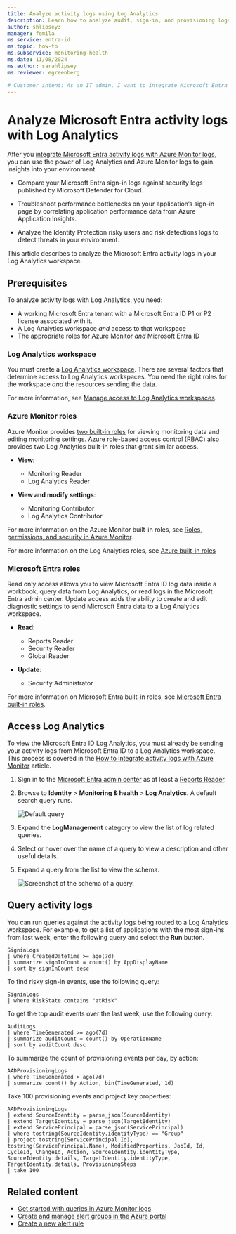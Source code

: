 ```yaml
---
title: Analyze activity logs using Log Analytics
description: Learn how to analyze audit, sign-in, and provisioning logs Microsoft Entra ID using Log Analytics queries.
author: shlipsey3
manager: femila
ms.service: entra-id
ms.topic: how-to
ms.subservice: monitoring-health
ms.date: 11/08/2024
ms.author: sarahlipsey
ms.reviewer: egreenberg

# Customer intent: As an IT admin, I want to integrate Microsoft Entra activity logs with Azure Monitor logs so that I can analyze the logs with Log Analytics.
---
```


# Analyze Microsoft Entra activity logs with Log Analytics

After you [integrate Microsoft Entra activity logs with Azure Monitor logs](./howto-integrate-activity-logs-with-azure-monitor-logs.yml), you can use the power of Log Analytics and Azure Monitor logs to gain insights into your environment.

* Compare your Microsoft Entra sign-in logs against security logs published by Microsoft Defender for Cloud.
  
* Troubleshoot performance bottlenecks on your application’s sign-in page by correlating application performance data from Azure Application Insights.

* Analyze the Identity Protection risky users and risk detections logs to detect threats in your environment.

This article describes to analyze the Microsoft Entra activity logs in your Log Analytics workspace. 

## Prerequisites

To analyze activity logs with Log Analytics, you need:

* A working Microsoft Entra tenant with a Microsoft Entra ID P1 or P2 license associated with it.
* A Log Analytics workspace *and* access to that workspace
* The appropriate roles for Azure Monitor *and* Microsoft Entra ID

### Log Analytics workspace

You must create a [Log Analytics workspace](/azure/azure-monitor/logs/quick-create-workspace). There are several factors that determine access to Log Analytics workspaces. You need the right roles for the workspace *and* the resources sending the data.

For more information, see [Manage access to Log Analytics workspaces](/azure/azure-monitor/logs/manage-access).

### Azure Monitor roles

Azure Monitor provides [two built-in roles](/azure/azure-monitor/roles-permissions-security#monitoring-reader) for viewing monitoring data and editing monitoring settings. Azure role-based access control (RBAC) also provides two Log Analytics built-in roles that grant similar access.

* **View**:
  * Monitoring Reader
  * Log Analytics Reader

* **View and modify settings**:
  * Monitoring Contributor
  * Log Analytics Contributor

For more information on the Azure Monitor built-in roles, see [Roles, permissions, and security in Azure Monitor](/azure/azure-monitor/roles-permissions-security#monitoring-reader).

For more information on the Log Analytics roles, see [Azure built-in roles](/azure/role-based-access-control/built-in-roles#log-analytics-contributor)

### Microsoft Entra roles
<a name='azure-ad-roles'></a>

Read only access allows you to view Microsoft Entra ID log data inside a workbook, query data from Log Analytics, or read logs in the Microsoft Entra admin center. Update access adds the ability to create and edit diagnostic settings to send Microsoft Entra data to a Log Analytics workspace.

* **Read**:
  * Reports Reader
  * Security Reader
  * Global Reader

* **Update**:
  * Security Administrator

For more information on Microsoft Entra built-in roles, see [Microsoft Entra built-in roles](../role-based-access-control/permissions-reference.md).

## Access Log Analytics

To view the Microsoft Entra ID Log Analytics, you must already be sending your activity logs from Microsoft Entra ID to a Log Analytics workspace. This process is covered in the [How to integrate activity logs with Azure Monitor](howto-integrate-activity-logs-with-azure-monitor-logs.yml) article.


1. Sign in to the [Microsoft Entra admin center](https://entra.microsoft.com) as at least a [Reports Reader](../role-based-access-control/permissions-reference.md#reports-reader).

1. Browse to **Identity** > **Monitoring & health** > **Log Analytics**. A default search query runs.

    ![Default query](media/howto-analyze-activity-logs-log-analytics/default-query.png)

1. Expand the **LogManagement** category to view the list of log related queries.

1. Select or hover over the name of a query to view a description and other useful details.

1. Expand a query from the list to view the schema.

    ![Screenshot of the schema of a query.](media/howto-analyze-activity-logs-log-analytics/log-analytics-query-schema.png)

## Query activity logs

You can run queries against the activity logs being routed to a Log Analytics workspace. For example, to get a list of applications with the most sign-ins from last week, enter the following query and select the **Run** button.

```kusto
SigninLogs 
| where CreatedDateTime >= ago(7d)
| summarize signInCount = count() by AppDisplayName
| sort by signInCount desc 
```

To find risky sign-in events, use the following query:

```kusto
SigninLogs
| where RiskState contains "atRisk"
```

To get the top audit events over the last week, use the following query:

```kusto
AuditLogs 
| where TimeGenerated >= ago(7d)
| summarize auditCount = count() by OperationName 
| sort by auditCount desc 
```

To summarize the count of provisioning events per day, by action:
```kusto
AADProvisioningLogs
| where TimeGenerated > ago(7d)
| summarize count() by Action, bin(TimeGenerated, 1d)
```

Take 100 provisioning events and project key properties:
```kusto
AADProvisioningLogs
| extend SourceIdentity = parse_json(SourceIdentity)
| extend TargetIdentity = parse_json(TargetIdentity)
| extend ServicePrincipal = parse_json(ServicePrincipal)
| where tostring(SourceIdentity.identityType) == "Group"
| project tostring(ServicePrincipal.Id), tostring(ServicePrincipal.Name), ModifiedProperties, JobId, Id, CycleId, ChangeId, Action, SourceIdentity.identityType, SourceIdentity.details, TargetIdentity.identityType, TargetIdentity.details, ProvisioningSteps
| take 100
```

## Related content

* [Get started with queries in Azure Monitor logs](/azure/azure-monitor/logs/get-started-queries)
* [Create and manage alert groups in the Azure portal](/azure/azure-monitor/alerts/action-groups)
* [Create a new alert rule](/azure/azure-monitor/alerts/alerts-create-new-alert-rule)